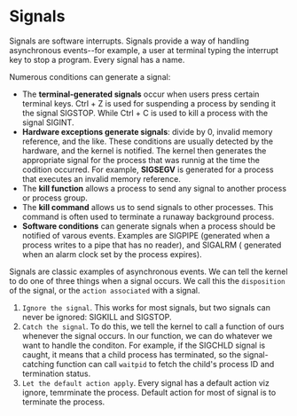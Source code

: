 # Signals
Signals are software interrupts. Signals provide a way of handling asynchronous
events--for example, a user at terminal typing the interrupt key to stop a program.
Every signal has a name.

Numerous conditions can generate a signal:
- The **terminal-generated signals** occur when users press certain terminal keys. Ctrl + Z is used for suspending a process by sending it the signal SIGSTOP. While Ctrl + C is used to kill a process with the signal SIGINT. 
- **Hardware exceptions generate signals**: divide by 0, invalid memory reference, and the like. These
conditions are usually detected by the hardware, and the kernel is notified. The kernel then generates the appropriate signal for the process that was runnig at the time the codition occurred. For example, **SIGSEGV** is generated for a process that executes an invalid memory reference.
- The **kill function** allows a process to send any signal to another process or process group.
- The **kill command** allows us to send signals to other processes. This command is often used to terminate a runaway background process.
- **Software conditions** can generate signals when a process should be notified of varous events.
Examples are SIGPIPE (generated when a process writes to a pipe that has no reader), and SIGALRM ( generated when an alarm clock set by the process expires).

Signals are classic examples of asynchronous events. We can tell the kernel to do one of three things when a signal occurs. We call this the `disposition` of the signal, or the `action associated` with a signal.
1. `Ignore the signal`. This works for most signals, but two signals can never be ignored: SIGKILL and SIGSTOP.
2. `Catch the signal`. To do this, we tell the kernel to call a function of ours whenever the signal occurs. In our function, we can do whatever we want to handle the conditon. For example, if the SIGCHLD signal is caught, it means that a child process has terminated, so the signal-catching function can call `waitpid` to fetch the child's process ID and termination status.
3. `Let the default action apply`. Every signal has a default action viz ignore, temrminate the process. Default action for most of signal is to terminate the process.
